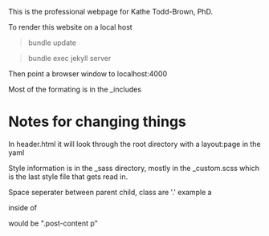 This is the professional webpage for Kathe Todd-Brown, PhD.

To render this website on a local host 

> bundle update

> bundle exec jekyll server

Then point a browser window to localhost:4000

Most of the formating is in the _includes

# Notes for changing things

In header.html it will look through the root directory with a layout:page in the yaml

Style information is in the _sass directory, mostly in the _custom.scss which is the last style file that gets read in.

Space seperater between parent child, class are '.' example a <p> inside of <div class="post-content"> would be ".post-content p"